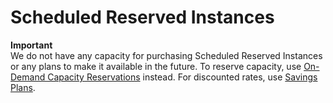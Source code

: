 # Scheduled Reserved Instances<a name="ec2-scheduled-instances"></a>

**Important**  
We do not have any capacity for purchasing Scheduled Reserved Instances or any plans to make it available in the future\. To reserve capacity, use [On\-Demand Capacity Reservations](ec2-capacity-reservations.md) instead\. For discounted rates, use [Savings Plans](https://docs.aws.amazon.com/savingsplans/latest/userguide/)\.